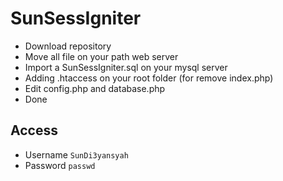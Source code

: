 # SunSessIgniter

- Download repository
- Move all file on your path web server
- Import a SunSessIgniter.sql on your mysql server
- Adding .htaccess on your root folder (for remove index.php)
- Edit config.php and database.php
- Done

## Access

- Username `SunDi3yansyah`
- Password `passwd`
